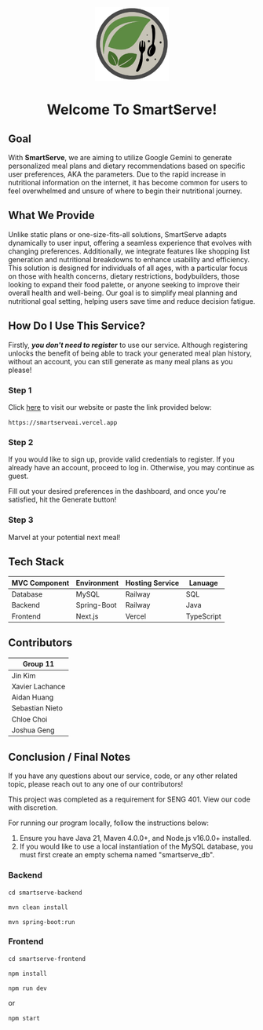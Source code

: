 <p align="center">
    <img src="./SmartServe-official-logo.png" alt="SmartServe-logo" width="150" />
    <h1 align = "center">
        Welcome To SmartServe!
    </h1>
</p>


## Goal
With **SmartServe**, we are aiming to utilize Google Gemini to generate personalized meal plans and dietary recommendations based on specific user preferences, AKA the parameters. Due to the rapid increase in nutritional information on the internet, it has become common for users to feel overwhelmed and unsure of where to begin their nutritional journey. 


## What We Provide
Unlike static plans or one-size-fits-all solutions, SmartServe adapts dynamically to user input, offering a seamless experience that evolves with changing preferences. Additionally, we integrate features like shopping list generation and nutritional breakdowns to enhance usability and efficiency. This solution is designed for individuals of all ages, with a particular focus on those with health concerns, dietary restrictions, bodybuilders, those looking to expand their food palette, or anyone seeking to improve their overall health and well-being. Our goal is to simplify meal planning and nutritional goal setting, helping users save time and reduce decision fatigue.

## How Do I Use This Service?
Firstly, ***you don't need to register*** to use our service. Although registering unlocks the benefit of being able to track your generated meal plan history, without an account, you can still generate as many meal plans as you please!

### Step 1
Click [here](https://smartserveai.vercel.app) to visit our website or paste the link provided below:
```
https://smartserveai.vercel.app
```

### Step 2
If you would like to sign up, provide valid credentials to register. If you already have an account, proceed to log in. Otherwise, you may continue as guest.

Fill out your desired preferences in the dashboard, and once you're satisfied, hit the Generate button!

### Step 3
Marvel at your potential next meal!

## Tech Stack
| MVC Component | Environment | Hosting Service | Lanuage |
| --- | --- | --- | --- |
| Database | MySQL | Railway | SQL |
| Backend | Spring-Boot | Railway | Java |
| Frontend | Next.js | Vercel | TypeScript |

## Contributors
| Group 11 |
| --- |
| Jin Kim |
| Xavier Lachance |
| Aidan Huang |
| Sebastian Nieto |
| Chloe Choi |
| Joshua Geng |

## Conclusion / Final Notes
If you have any questions about our service, code, or any other related topic, please reach out to any one of our contributors!

This project was completed as a requirement for SENG 401. View our code with discretion. 

For running our program locally, follow the instructions below:

1. Ensure you have Java 21, Maven 4.0.0+, and Node.js v16.0.0+ installed.
2. If you would like to use a local instantiation of the MySQL database, you must first create an empty schema named "smartserve_db".

### Backend
```
cd smartserve-backend
```
```
mvn clean install
```
```
mvn spring-boot:run
```

### Frontend
```
cd smartserve-frontend
```
```
npm install
```
```
npm run dev
```
or
```
npm start
```